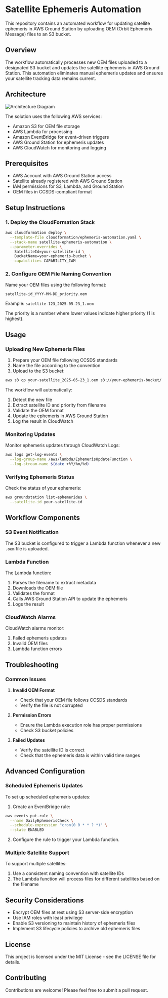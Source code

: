 # Satellite Ephemeris Automation

This repository contains an automated workflow for updating satellite ephemeris in AWS Ground Station by uploading OEM (Orbit Ephemeris Message) files to an S3 bucket.

## Overview

The workflow automatically processes new OEM files uploaded to a designated S3 bucket and updates the satellite ephemeris in AWS Ground Station. This automation eliminates manual ephemeris updates and ensures your satellite tracking data remains current.

## Architecture

![Architecture Diagram](architecture.png)

The solution uses the following AWS services:
- Amazon S3 for OEM file storage
- AWS Lambda for processing
- Amazon EventBridge for event-driven triggers
- AWS Ground Station for ephemeris updates
- AWS CloudWatch for monitoring and logging

## Prerequisites

- AWS Account with AWS Ground Station access
- Satellite already registered with AWS Ground Station
- IAM permissions for S3, Lambda, and Ground Station
- OEM files in CCSDS-compliant format

## Setup Instructions

### 1. Deploy the CloudFormation Stack

```bash
aws cloudformation deploy \
  --template-file cloudformation/ephemeris-automation.yaml \
  --stack-name satellite-ephemeris-automation \
  --parameter-overrides \
    SatelliteId=your-satellite-id \
    BucketName=your-ephemeris-bucket \
  --capabilities CAPABILITY_IAM
```

### 2. Configure OEM File Naming Convention

Name your OEM files using the following format:
```
satellite-id_YYYY-MM-DD_priority.oem
```

Example: `satellite-123_2025-05-23_1.oem`

The priority is a number where lower values indicate higher priority (1 is highest).

## Usage

### Uploading New Ephemeris Files

1. Prepare your OEM file following CCSDS standards
2. Name the file according to the convention
3. Upload to the S3 bucket:

```bash
aws s3 cp your-satellite_2025-05-23_1.oem s3://your-ephemeris-bucket/
```

The workflow will automatically:
1. Detect the new file
2. Extract satellite ID and priority from filename
3. Validate the OEM format
4. Update the ephemeris in AWS Ground Station
5. Log the result in CloudWatch

### Monitoring Updates

Monitor ephemeris updates through CloudWatch Logs:

```bash
aws logs get-log-events \
  --log-group-name /aws/lambda/EphemerisUpdateFunction \
  --log-stream-name $(date +%Y/%m/%d)
```

### Verifying Ephemeris Status

Check the status of your ephemeris:

```bash
aws groundstation list-ephemerides \
  --satellite-id your-satellite-id
```

## Workflow Components

### S3 Event Notification

The S3 bucket is configured to trigger a Lambda function whenever a new `.oem` file is uploaded.

### Lambda Function

The Lambda function:
1. Parses the filename to extract metadata
2. Downloads the OEM file
3. Validates the format
4. Calls AWS Ground Station API to update the ephemeris
5. Logs the result

### CloudWatch Alarms

CloudWatch alarms monitor:
1. Failed ephemeris updates
2. Invalid OEM files
3. Lambda function errors

## Troubleshooting

### Common Issues

1. **Invalid OEM Format**
   - Check that your OEM file follows CCSDS standards
   - Verify the file is not corrupted

2. **Permission Errors**
   - Ensure the Lambda execution role has proper permissions
   - Check S3 bucket policies

3. **Failed Updates**
   - Verify the satellite ID is correct
   - Check that the ephemeris data is within valid time ranges

## Advanced Configuration

### Scheduled Ephemeris Updates

To set up scheduled ephemeris updates:

1. Create an EventBridge rule:

```bash
aws events put-rule \
  --name DailyEphemerisCheck \
  --schedule-expression "cron(0 0 * * ? *)" \
  --state ENABLED
```

2. Configure the rule to trigger your Lambda function.

### Multiple Satellite Support

To support multiple satellites:

1. Use a consistent naming convention with satellite IDs
2. The Lambda function will process files for different satellites based on the filename

## Security Considerations

- Encrypt OEM files at rest using S3 server-side encryption
- Use IAM roles with least privilege
- Enable S3 versioning to maintain history of ephemeris files
- Implement S3 lifecycle policies to archive old ephemeris files

## License

This project is licensed under the MIT License - see the LICENSE file for details.

## Contributing

Contributions are welcome! Please feel free to submit a pull request.
